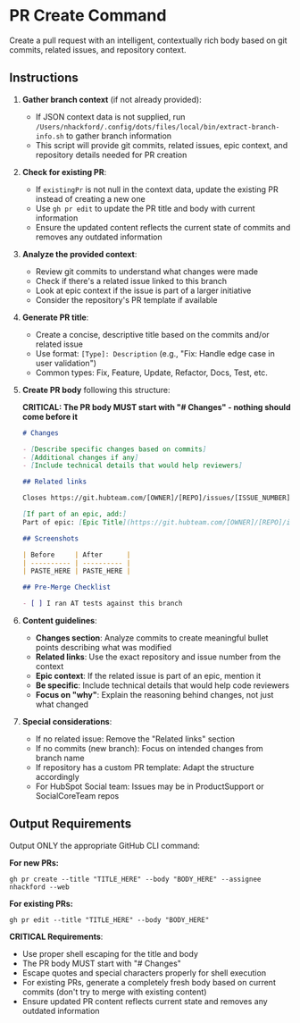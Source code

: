 # PR Create Command

Create a pull request with an intelligent, contextually rich body based on git commits, related issues, and repository context.

## Instructions

1. **Gather branch context** (if not already provided):
   - If JSON context data is not supplied, run `/Users/nhackford/.config/dots/files/local/bin/extract-branch-info.sh` to gather branch information
   - This script will provide git commits, related issues, epic context, and repository details needed for PR creation

2. **Check for existing PR**:
   - If `existingPr` is not null in the context data, update the existing PR instead of creating a new one
   - Use `gh pr edit` to update the PR title and body with current information
   - Ensure the updated content reflects the current state of commits and removes any outdated information

3. **Analyze the provided context**:
   - Review git commits to understand what changes were made
   - Check if there's a related issue linked to this branch
   - Look at epic context if the issue is part of a larger initiative
   - Consider the repository's PR template if available

4. **Generate PR title**:
   - Create a concise, descriptive title based on the commits and/or related issue
   - Use format: `[Type]: Description` (e.g., "Fix: Handle edge case in user validation")
   - Common types: Fix, Feature, Update, Refactor, Docs, Test, etc.

5. **Create PR body** following this structure:

   **CRITICAL: The PR body MUST start with "# Changes" - nothing should come before it**

   ```markdown
   # Changes

   - [Describe specific changes based on commits]
   - [Additional changes if any]
   - [Include technical details that would help reviewers]

   ## Related links

   Closes https://git.hubteam.com/[OWNER]/[REPO]/issues/[ISSUE_NUMBER]

   [If part of an epic, add:]
   Part of epic: [Epic Title](https://git.hubteam.com/[OWNER]/[REPO]/issues/[EPIC_NUMBER])

   ## Screenshots

   | Before     | After      |
   | ---------- | ---------- |
   | PASTE_HERE | PASTE_HERE |

   ## Pre-Merge Checklist

   - [ ] I ran AT tests against this branch
   ```

6. **Content guidelines**:
   - **Changes section**: Analyze commits to create meaningful bullet points describing what was modified
   - **Related links**: Use the exact repository and issue number from the context
   - **Epic context**: If the related issue is part of an epic, mention it
   - **Be specific**: Include technical details that would help code reviewers
   - **Focus on "why"**: Explain the reasoning behind changes, not just what changed

7. **Special considerations**:
   - If no related issue: Remove the "Related links" section
   - If no commits (new branch): Focus on intended changes from branch name
   - If repository has a custom PR template: Adapt the structure accordingly
   - For HubSpot Social team: Issues may be in ProductSupport or SocialCoreTeam repos

## Output Requirements

Output ONLY the appropriate GitHub CLI command:

**For new PRs:**
```
gh pr create --title "TITLE_HERE" --body "BODY_HERE" --assignee nhackford --web
```

**For existing PRs:**
```
gh pr edit --title "TITLE_HERE" --body "BODY_HERE"
```

**CRITICAL Requirements**:
- Use proper shell escaping for the title and body
- The PR body MUST start with "# Changes" 
- Escape quotes and special characters properly for shell execution
- For existing PRs, generate a completely fresh body based on current commits (don't try to merge with existing content)
- Ensure updated PR content reflects current state and removes any outdated information
